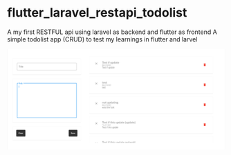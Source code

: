 # flutter_laravel_restapi_todolist
A my first RESTFUL api using laravel as backend and flutter as frontend
A simple todolist app (CRUD) to test my learnings in flutter and larvel

![alt text](https://github.com/enehry/flutter_laravel_restapi_todolist/blob/main/screenshot.png)
